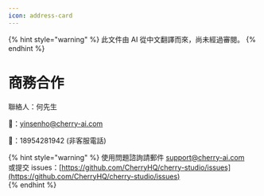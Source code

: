 ```yaml
---
icon: address-card
---
```


{% hint style="warning" %}
此文件由 AI 從中文翻譯而來，尚未經過審閱。
{% endhint %}

# 商務合作  

聯絡人：何先生   

📮：yinsenho@cherry-ai.com  

📱：18954281942 (非客服電話)  

{% hint style="warning" %}
使用問題諮詢請郵件 support@cherry-ai.com  
或提交 issues：[https://github.com/CherryHQ/cherry-studio/issues](https://github.com/CherryHQ/cherry-studio/issues)  
{% endhint %}